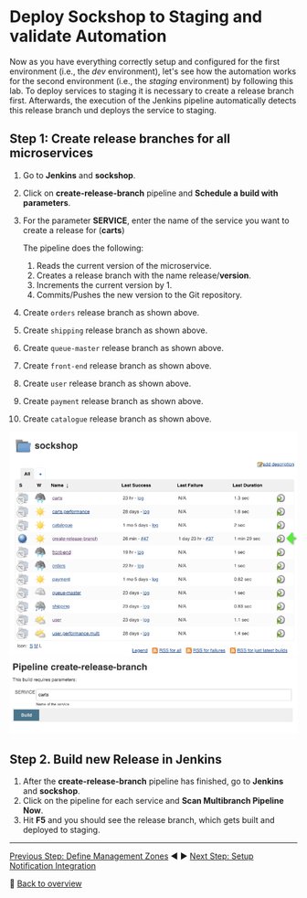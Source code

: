 # Deploy Sockshop to Staging and validate Automation

Now as you have everything correctly setup and configured for the first environment (i.e., the *dev* environment), let's see how the automation works for the second environment (i.e., the *staging* environment) by following this lab. To deploy services to staging it is necessary to create a release branch first. Afterwards, the execution of the Jenkins pipeline automatically detects this release branch und deploys the service to staging.  

## Step 1: Create release branches for all microservices

1. Go to **Jenkins** and **sockshop**.
1. Click on **create-release-branch** pipeline and **Schedule a build with parameters**.
1. For the parameter **SERVICE**, enter the name of the service you want to create a release for (**carts**)

    The pipeline does the following:
    1. Reads the current version of the microservice.
    1. Creates a release branch with the name release/**version**.
    1. Increments the current version by 1. 
    1. Commits/Pushes the new version to the Git repository.

1. Create `orders` release branch as shown above.
1. Create `shipping` release branch as shown above.
1. Create `queue-master` release branch as shown above.
1. Create `front-end` release branch as shown above.
1. Create `user` release branch as shown above.
1. Create `payment` release branch as shown above.
1. Create `catalogue` release branch as shown above.

![pipeline_release_branch_1](../assets/pipeline_release_branch_1.png)
![pipeline_release_branch_2](../assets/pipeline_release_branch_2.png)

## Step 2. Build new Release in Jenkins
1. After the **create-release-branch** pipeline has finished, go to **Jenkins** and **sockshop**.
1. Click on the pipeline for each service and **Scan Multibranch Pipeline Now**.
1. Hit **F5** and you should see the release branch, which gets built and deployed to staging. 

---

[Previous Step: Define Management Zones](../05_Define_Management_Zones) :arrow_backward: :arrow_forward: [Next Step: Setup Notification Integration](../07_Setup_Notification_Integration)

:arrow_up_small: [Back to overview](../)
